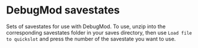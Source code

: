 # DebugMod savestates

Sets of savestates for use with DebugMod. To use, unzip into the corresponding savestates folder in your saves directory, then use `Load file to quickslot` and press the number of the savestate you want to use.
